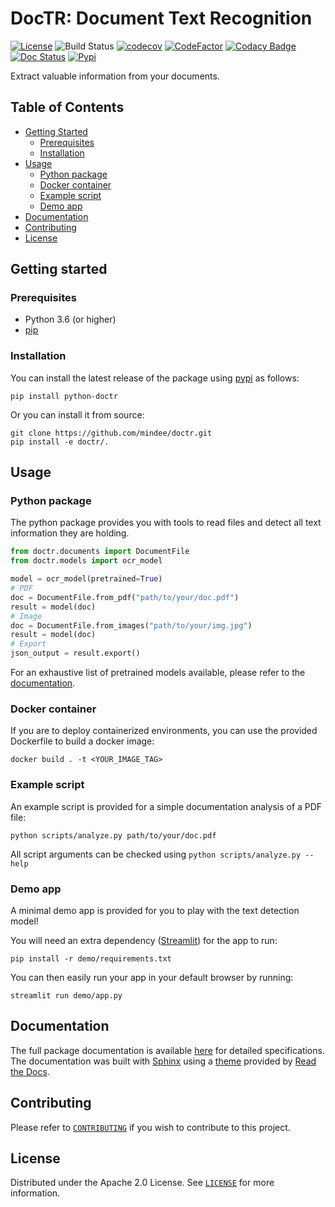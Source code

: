 
# DocTR: Document Text Recognition

[![License](https://img.shields.io/badge/License-Apache%202.0-blue.svg)](LICENSE) ![Build Status](https://github.com/mindee/doctr/workflows/python-package/badge.svg) [![codecov](https://codecov.io/gh/mindee/doctr/branch/main/graph/badge.svg?token=577MO567NM)](https://codecov.io/gh/mindee/doctr) [![CodeFactor](https://www.codefactor.io/repository/github/mindee/doctr/badge?s=bae07db86bb079ce9d6542315b8c6e70fa708a7e)](https://www.codefactor.io/repository/github/mindee/doctr) [![Codacy Badge](https://api.codacy.com/project/badge/Grade/340a76749b634586a498e1c0ab998f08)](https://app.codacy.com/gh/mindee/doctr?utm_source=github.com&utm_medium=referral&utm_content=mindee/doctr&utm_campaign=Badge_Grade) [![Doc Status](https://github.com/mindee/doctr/workflows/doc-status/badge.svg)](https://mindee.github.io/doctr) [![Pypi](https://img.shields.io/badge/pypi-v0.1.1-blue.svg)](https://pypi.org/project/python-doctr/) 

Extract valuable information from your documents.



## Table of Contents

* [Getting Started](#getting-started)
  * [Prerequisites](#prerequisites)
  * [Installation](#installation)
* [Usage](#usage)
  * [Python package](#python-package)
  * [Docker container](#docker-container)
  * [Example script](#example-script)
  * [Demo app](#demo-app)
* [Documentation](#documentation)
* [Contributing](#contributing)
* [License](#license)



## Getting started

### Prerequisites

- Python 3.6 (or higher)
- [pip](https://pip.pypa.io/en/stable/)

### Installation

You can install the latest release of the package using [pypi](https://pypi.org/project/python-doctr/) as follows:

```shell
pip install python-doctr
```

Or you can install it from source:

```shell
git clone https://github.com/mindee/doctr.git
pip install -e doctr/.
```


## Usage

### Python package

The python package provides you with tools to read files and detect all text information they are holding.

```python
from doctr.documents import DocumentFile
from doctr.models import ocr_model

model = ocr_model(pretrained=True)
# PDF
doc = DocumentFile.from_pdf("path/to/your/doc.pdf")
result = model(doc)
# Image
doc = DocumentFile.from_images("path/to/your/img.jpg")
result = model(doc)
# Export
json_output = result.export()
```

For an exhaustive list of pretrained models available, please refer to the [documentation](https://mindee.github.io/doctr/models.html).

### Docker container

If you are to deploy containerized environments, you can use the provided Dockerfile to build a docker image:

```shell
docker build . -t <YOUR_IMAGE_TAG>
```

### Example script

An example script is provided for a simple documentation analysis of a PDF file:

```shell
python scripts/analyze.py path/to/your/doc.pdf
```
All script arguments can be checked using `python scripts/analyze.py --help`

### Demo app

A minimal demo app is provided for you to play with the text detection model!

You will need an extra dependency ([Streamlit](https://streamlit.io/)) for the app to run:
```shell
pip install -r demo/requirements.txt
```
You can then easily run your app in your default browser by running:

```shell
streamlit run demo/app.py
```


## Documentation

The full package documentation is available [here](https://mindee.github.io/doctr/) for detailed specifications. The documentation was built with [Sphinx](https://www.sphinx-doc.org/) using a [theme](github.com/readthedocs/sphinx_rtd_theme) provided by [Read the Docs](https://readthedocs.org/).



## Contributing

Please refer to [`CONTRIBUTING`](CONTRIBUTING.md) if you wish to contribute to this project.



## License

Distributed under the Apache 2.0 License. See [`LICENSE`](LICENSE) for more information.